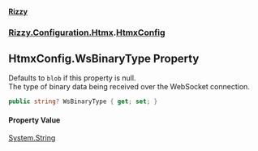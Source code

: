 #### [Rizzy](index.md 'index')
### [Rizzy.Configuration.Htmx](Rizzy.Configuration.Htmx.md 'Rizzy.Configuration.Htmx').[HtmxConfig](Rizzy.Configuration.Htmx.HtmxConfig.md 'Rizzy.Configuration.Htmx.HtmxConfig')

## HtmxConfig.WsBinaryType Property

Defaults to `blob` if this property is null.  
The type of binary data being received over the WebSocket connection.

```csharp
public string? WsBinaryType { get; set; }
```

#### Property Value
[System.String](https://docs.microsoft.com/en-us/dotnet/api/System.String 'System.String')